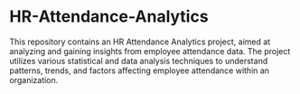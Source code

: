 # HR-Attendance-Analytics
This repository contains an HR Attendance Analytics project, aimed at analyzing and gaining insights from employee attendance data. The project utilizes various statistical and data analysis techniques to understand patterns, trends, and factors affecting employee attendance within an organization.
